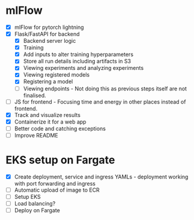 
# mlFlow

- [X] mlFlow for pytorch lightning
- [X] Flask/FastAPI for backend
    - [X] Backend server logic
    - [X] Training
    - [X] Add inputs to alter training hyperparameters
    - [X] Store all run details including artifacts in S3
    - [X] Viewing experiments and analyzing experiments
    - [X] Viewing registered models
    - [X] Registering a model
    - [ ] Viewing endpoints - Not doing this as previous steps itself are not finalised.
- [ ] JS for frontend - Focusing time and energy in other places instead of frontend.
- [X] Track and visualize results
- [X] Containerize it for a web app
- [ ] Better code and catching exceptions
- [ ] Improve README

# EKS setup on Fargate

- [X] Create deployment, service and ingress YAMLs - deployment working with port forwarding and ingress
- [ ] Automatic upload of image to ECR
- [ ] Setup EKS
- [ ] Load balancing?
- [ ] Deploy on Fargate